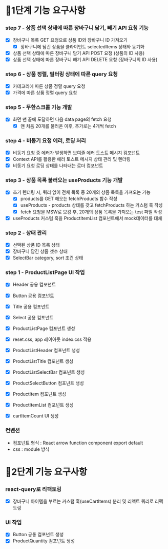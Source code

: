 # 🎯1단계 기능 요구사항

### step 7 - 상품 선택 상태에 따른 장바구니 담기, 빼기 API 요청 기능

- [x] 장바구니 목록 GET 요청으로 상품 ID와 장바구니 ID 가져오기
  - [x] 장바구니에 담긴 상품을 클라이언트 selectedItems 상태와 동기화
- [x] 상품 선택 상태에 따른 장바구니 담기 API POST 요청 (상품의 ID 사용)
- [x] 상품 선택 상태에 따른 장바구니 빼기 API DELETE 요청 (장바구니의 ID 사용)

### step 6 - 상품 정렬, 필터링 상태에 따른 query 요청

- [x] 카테고리에 따른 상품 정렬 query 요청
- [x] 가격에 따른 상품 정렬 query 요청

### step 5 - 무한스크롤 기능 개발

- [x] 화면 맨 끝에 도달하면 다음 data page의 fetch 요청
  - [x] 맨 처음 20개를 불러온 이후, 추가로는 4개씩 fetch

### step 4 - 비동기 요청 에러, 로딩 처리

- [x] 비동기 요청 중 에러가 발생하면 보여줄 에러 토스트 메시지 컴포넌트
- [x] Context API를 활용한 에러 토스트 메시지 상태 관리 및 렌더링
- [x] 비동기 요청 로딩 상태를 나타내는 로더 컴포넌트

### step 3 - 상품 목록 불러오는 useProducts 기능 개발

- [x] 초기 렌더링 시, 쿼리 없이 전체 목록 중 20개의 상품 목록을 가져오는 기능
  - [x] products를 GET 해오는 fetchProducts 함수 작성
  - [x] useProducts - products 상태를 갖고 fetchProducts 하는 커스텀 훅 작성
  - [x] fetch 요청을 MSW로 모킹 후, 20개의 상품 목록을 가져오는 test 파일 작성
- [x] useProducts 커스텀 훅을 ProductItemList 컴포넌트에서 mock데이터를 대체

### step 2 - 상태 관리

- [x] 선택된 상품 ID 목록 상태
- [x] 장바구니 담긴 상품 갯수 상태
- [x] SelectBar category, sort 조건 상태

### step 1 - ProductListPage UI 작업

- [x] Header 공용 컴포넌트
- [x] Button 공용 컴포넌트
- [x] Title 공용 컴포넌트
- [x] Select 공용 컴포넌트

- [x] ProductListPage 컴포넌트 생성
- [x] reset.css, app 레이아웃 index.css 적용
- [x] ProductListHeader 컴포넌트 생성
- [x] ProductListTitle 컴포넌트 생성
- [x] ProductListSelectBar 컴포넌트 생성
- [x] ProductSelectButton 컴포넌트 생성
- [x] ProductItem 컴포넌트 생성
- [x] ProductItemList 컴포넌트 생성
- [x] cartItemCount UI 생성

### 컨벤션

- 컴포넌트 형식 : React arrow function component export default
- css : module 방식

# 🎯2단계 기능 요구사항

### react-query로 리팩토링

- [x] 장바구니 아이템을 부르는 커스텀 훅(useCartItems) 분리 및 리액트 쿼리로 리팩토링

### UI 작업

- [x] Button 공통 컴포넌트 생성
- [x] ProductQuantity 컴포넌트 생성
